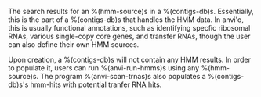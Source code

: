 The search results for an %(hmm-source)s in a %(contigs-db)s. Essentially, this is the part of a %(contigs-db)s that handles the HMM data. In anvi'o, this is usually functional annotations, such as identifying specfic ribosomal RNAs, various single-copy core genes, and transfer RNAs, though the user can also define their own HMM sources. 

Upon creation, a %(contigs-db)s will not contain any HMM results. In order to populate it, users can run %(anvi-run-hmms)s using any %(hmm-source)s. The program %(anvi-scan-trnas)s also populates a %(contigs-db)s's hmm-hits with potential tranfer RNA hits.
